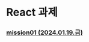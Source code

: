 # React 과제
### [mission01 (2024.01.19.금)](https://github.com/highballplz/react-homework/tree/main/mission01)